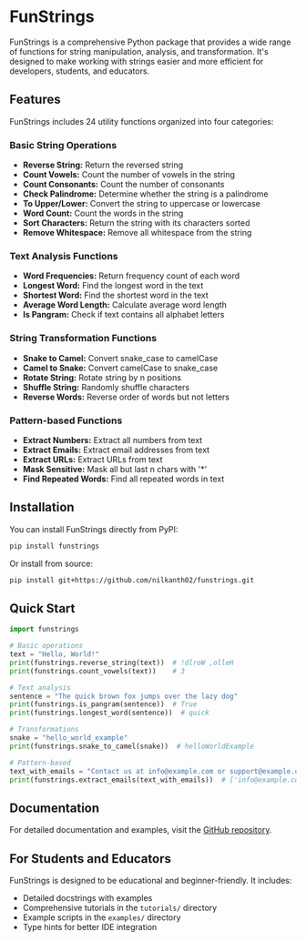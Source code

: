 # FunStrings

FunStrings is a comprehensive Python package that provides a wide range of functions for string manipulation, analysis, and transformation. It's designed to make working with strings easier and more efficient for developers, students, and educators.

## Features

FunStrings includes 24 utility functions organized into four categories:

### Basic String Operations
- **Reverse String:** Return the reversed string
- **Count Vowels:** Count the number of vowels in the string
- **Count Consonants:** Count the number of consonants
- **Check Palindrome:** Determine whether the string is a palindrome
- **To Upper/Lower:** Convert the string to uppercase or lowercase
- **Word Count:** Count the words in the string
- **Sort Characters:** Return the string with its characters sorted
- **Remove Whitespace:** Remove all whitespace from the string

### Text Analysis Functions
- **Word Frequencies:** Return frequency count of each word
- **Longest Word:** Find the longest word in the text
- **Shortest Word:** Find the shortest word in the text
- **Average Word Length:** Calculate average word length
- **Is Pangram:** Check if text contains all alphabet letters

### String Transformation Functions
- **Snake to Camel:** Convert snake_case to camelCase
- **Camel to Snake:** Convert camelCase to snake_case
- **Rotate String:** Rotate string by n positions
- **Shuffle String:** Randomly shuffle characters
- **Reverse Words:** Reverse order of words but not letters

### Pattern-based Functions
- **Extract Numbers:** Extract all numbers from text
- **Extract Emails:** Extract email addresses from text
- **Extract URLs:** Extract URLs from text
- **Mask Sensitive:** Mask all but last n chars with '*'
- **Find Repeated Words:** Find all repeated words in text

## Installation

You can install FunStrings directly from PyPI:

```bash
pip install funstrings
```

Or install from source:

```bash
pip install git+https://github.com/nilkanth02/funstrings.git
```

## Quick Start

```python
import funstrings

# Basic operations
text = "Hello, World!"
print(funstrings.reverse_string(text))  # !dlroW ,olleH
print(funstrings.count_vowels(text))    # 3

# Text analysis
sentence = "The quick brown fox jumps over the lazy dog"
print(funstrings.is_pangram(sentence))  # True
print(funstrings.longest_word(sentence))  # quick

# Transformations
snake = "hello_world_example"
print(funstrings.snake_to_camel(snake))  # helloWorldExample

# Pattern-based
text_with_emails = "Contact us at info@example.com or support@example.org"
print(funstrings.extract_emails(text_with_emails))  # ['info@example.com', 'support@example.org']
```

## Documentation

For detailed documentation and examples, visit the [GitHub repository](https://github.com/nilkanth02/funstrings).

## For Students and Educators

FunStrings is designed to be educational and beginner-friendly. It includes:

- Detailed docstrings with examples
- Comprehensive tutorials in the `tutorials/` directory
- Example scripts in the `examples/` directory
- Type hints for better IDE integration
